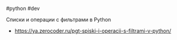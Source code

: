 #python #dev 

Списки и операции с фильтрами в Python
- https://ya.zerocoder.ru/pgt-spiski-i-operacii-s-filtrami-v-python/